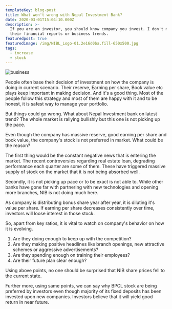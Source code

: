 ```yaml
---
templateKey: blog-post
title: What wen't wrong with Nepal Investment Bank?
date: 2020-03-01T15:04:10.000Z
description: >-
  If you are an investor, you should know company you invest. I don't mean just
  their financial reports or business trends. 
featuredpost: true
featuredimage: /img/NIBL_Logo-01.2e16d0ba.fill-650x500.jpg
tags:
  - increase
  - stock
---
```

![business](/img/NIBL_Logo-01.2e16d0ba.fill-650x500.jpg "business")

People often base their decision of investment on how the company is doing in current scenario. Their reserve, Earning per share, Book value etc plays keep important in making decision. And it's a good thing. Most of the people follow this strategy and most of them are happy with it and to be honest, it is safest way to manage your portfolio.

But things could go wrong. What about Nepal Investment bank on latest trend? The whole market is rallying bullishly but this one is not picking up the pace. 

Even though the company has massive reserve, good earning per share and book value, the company's stock is not preferred in market. What could be the reason?

The first thing would be the constant negative news that is entering the market. The recent controversies regarding real estate loan,   degrading performance each quarter are some of them. These have triggered massive supply of stock on the market that it is not being absorbed well.

Secondly, it is not picking up pace or to be exact is not able to. While other banks have gone far with partnering with new technologies and opening more branches, NIB is not doing much here.

As company is distributing bonus share year after year, it is diluting it's value per share. If earning per share decreases consistently over time, investors will loose interest in those stock. 

So, apart from key ratios, it is vital to watch on company's behavior on how it is evolving. 

1. Are they doing enough to keep up with the competition?
2. Are they making positive headlines like branch openings, new attractive schemes or aggressive advertisements?
3. Are they spending enough on training their employees?
4. Are their future plan clear enough?

Using above points, no one should be surprised that NIB share prices fell to the current state. 

Further more, using same points, we can say why BPCL stock are being preferred by investors even though majority of its fixed deposits has been invested upon new companies. Investors believe that it will yield good return in near future.
